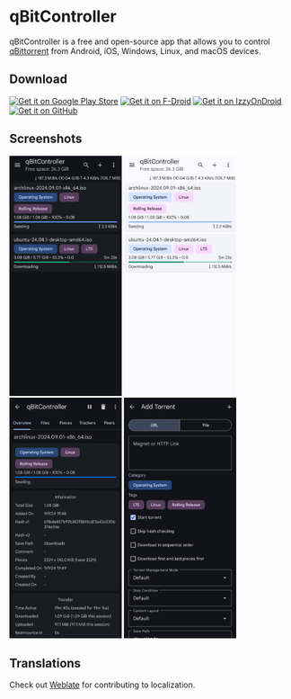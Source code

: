 # qBitController

qBitController is a free and open-source app that allows you to control [qBittorrent](https://github.com/qbittorrent/qBittorrent) from Android, iOS, Windows, Linux, and macOS devices.

## Download

[<img src="https://play.google.com/intl/en_us/badges/static/images/badges/en_badge_web_generic.png" alt="Get it on Google Play Store" width="200">](https://play.google.com/store/apps/details?id=dev.bartuzen.qbitcontroller)
[<img src="https://fdroid.gitlab.io/artwork/badge/get-it-on.png" alt="Get it on F-Droid" width="200">](https://f-droid.org/en/packages/dev.bartuzen.qbitcontroller)
[<img src="https://gitlab.com/IzzyOnDroid/repo/-/raw/master/assets/IzzyOnDroid.png" alt="Get it on IzzyOnDroid" width="200">](https://apt.izzysoft.de/fdroid/index/apk/dev.bartuzen.qbitcontroller)
[<img src="https://user-images.githubusercontent.com/15032958/208871323-c1c5511c-d6bc-47c8-b82b-7ce2f95f244a.png" alt="Get it on GitHub" width="200">](https://github.com/Bartuzen/qBitController/releases)

## Screenshots

<p>
<img src="fastlane/metadata/android/en-US/images/phoneScreenshots/1.png" alt="Screenshot 1" width="200" />
<img src="fastlane/metadata/android/en-US/images/phoneScreenshots/2.png" alt="Screenshot 2" width="200" />
<img src="fastlane/metadata/android/en-US/images/phoneScreenshots/3.png" alt="Screenshot 3" width="200" />
<img src="fastlane/metadata/android/en-US/images/phoneScreenshots/4.png" alt="Screenshot 4" width="200" />
</p>

## Translations

Check out [Weblate](https://hosted.weblate.org/engage/qbitcontroller) for contributing to localization.
